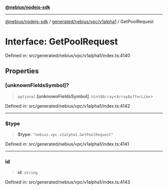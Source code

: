[**@nebius/nodejs-sdk**](../../../../../README.md)

***

[@nebius/nodejs-sdk](../../../../../README.md) / [generated/nebius/vpc/v1alpha1](../README.md) / GetPoolRequest

# Interface: GetPoolRequest

Defined in: src/generated/nebius/vpc/v1alpha1/index.ts:4140

## Properties

### \[unknownFieldsSymbol\]?

> `optional` **\[unknownFieldsSymbol\]**: `Uint8Array`\<`ArrayBufferLike`\>

Defined in: src/generated/nebius/vpc/v1alpha1/index.ts:4142

***

### $type

> **$type**: `"nebius.vpc.v1alpha1.GetPoolRequest"`

Defined in: src/generated/nebius/vpc/v1alpha1/index.ts:4141

***

### id

> **id**: `string`

Defined in: src/generated/nebius/vpc/v1alpha1/index.ts:4143
